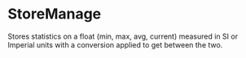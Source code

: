 # StoreManage
Stores statistics on a float (min, max, avg, current) measured in SI or Imperial units with a conversion applied to get between the two.
